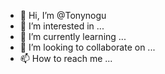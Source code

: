 - 👋 Hi, I’m @Tonynogu
- 👀 I’m interested in ...
- 🌱 I’m currently learning ...
- 💞️ I’m looking to collaborate on ...
- 📫 How to reach me ...

<!---
Tonynogu/Tonynogu is a ✨ special ✨ repository because its `README.md` (this file) appears on your GitHub profile.
You can click the Preview link to take a look at your changes.
--->
